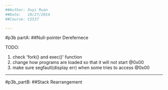 ```yaml
---
##Author: Xuyi Ruan  
##Date:   10/27/2014  
##Course: CS537  

---
```

#p3b partA:
##Null-pointer Derefernece

TODO:  
1. check 'fork() and exec()' function    
2. change how programs are loaded so that it will not start @0x00  
3. make sure segfault(display err) when some tries to access @0x00  

---
#p3b_partB:
##Stack Rearrangement



